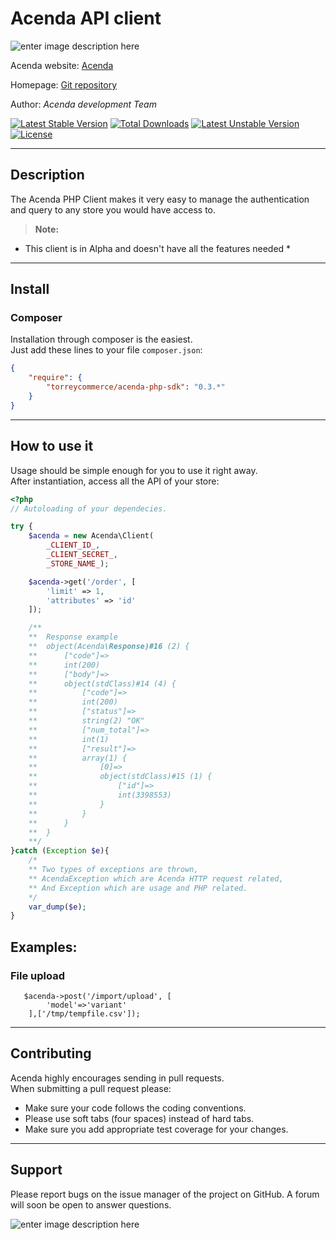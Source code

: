 # Acenda API client

![enter image description here](https://acenda.com/images/logo-acenda@2x.png)

Acenda website: [Acenda](https://acenda.com)

Homepage: [Git repository](http://github.com/torreycommerce/acenda-php-sdk)

Author: _Acenda development Team_

[![Latest Stable Version](https://poser.pugx.org/torreycommerce/acenda-php-sdk/v/stable)](https://packagist.org/packages/torreycommerce/acenda-php-sdk) [![Total Downloads](https://poser.pugx.org/torreycommerce/acenda-php-sdk/downloads)](https://packagist.org/packages/torreycommerce/acenda-php-sdk) [![Latest Unstable Version](https://poser.pugx.org/torreycommerce/acenda-php-sdk/v/unstable)](https://packagist.org/packages/torreycommerce/acenda-php-sdk) [![License](https://poser.pugx.org/torreycommerce/acenda-php-sdk/license)](https://packagist.org/packages/torreycommerce/acenda-php-sdk)

----------

## Description

The Acenda PHP Client makes it very easy to manage the authentication  
and query to any store you would have access to.

> **Note:**
  * This client is in Alpha and doesn't have all the features needed *

--------

## Install
### Composer
Installation through composer is the easiest.  
Just add these lines to your file `composer.json`:
```json
{
    "require": {
        "torreycommerce/acenda-php-sdk": "0.3.*"
    }
}
```
--------

## How to use it
Usage should be simple enough for you to use it right away.  
After instantiation, access all the API of your store:
```php
<?php
// Autoloading of your dependecies.

try {
    $acenda = new Acenda\Client(
        _CLIENT_ID_,
        _CLIENT_SECRET_,
        _STORE_NAME_);

    $acenda->get('/order', [
        'limit' => 1,
        'attributes' => 'id'
    ]);

    /**
    **  Response example
    **  object(Acenda\Response)#16 (2) {
    **      ["code"]=>
    **      int(200)
    **      ["body"]=>
    **      object(stdClass)#14 (4) {
    **          ["code"]=>
    **          int(200)
    **          ["status"]=>
    **          string(2) "OK"
    **          ["num_total"]=>
    **          int(1)
    **          ["result"]=>
    **          array(1) {
    **              [0]=>
    **              object(stdClass)#15 (1) {
    **                  ["id"]=>
    **                  int(3398553)
    **              }
    **          }
    **      }
    **  }
    **/
}catch (Exception $e){
    /*  
    ** Two types of exceptions are thrown,
    ** AcendaException which are Acenda HTTP request related,
    ** And Exception which are usage and PHP related.
    */
    var_dump($e);
}
```

## Examples:

### File upload

```
   $acenda->post('/import/upload', [
        'model'=>'variant'
    ],['/tmp/tempfile.csv']);

```

--------

## Contributing
Acenda highly encourages sending in pull requests.  
When submitting a pull request please:  
* Make sure your code follows the coding conventions.
* Please use soft tabs (four spaces) instead of hard tabs.
* Make sure you add appropriate test coverage for your changes.


--------

## Support
Please report bugs on the issue manager of the project on GitHub.
A forum will soon be open to answer questions.

![enter image description here](https://acenda.com/images/logo-acenda@2x.png)
